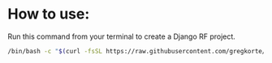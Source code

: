 # How to use:

Run this command from your terminal to create a Django RF project.

```bash
/bin/bash -c "$(curl -fsSL https://raw.githubusercontent.com/gregkorte/django-template/main/project_template.sh)"

